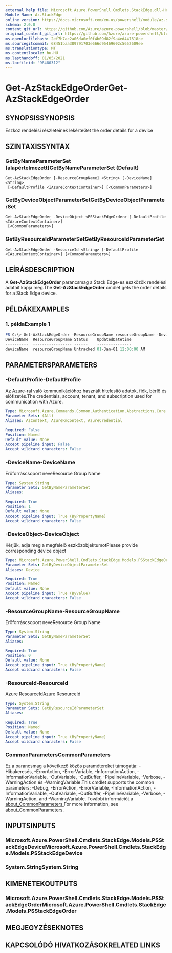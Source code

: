 ```yaml
---
external help file: Microsoft.Azure.PowerShell.Cmdlets.StackEdge.dll-Help.xml
Module Name: Az.StackEdge
online version: https://docs.microsoft.com/en-us/powershell/module/az.stackedge/get-azstackedgeorder
schema: 2.0.0
content_git_url: https://github.com/Azure/azure-powershell/blob/master/src/StackEdge/StackEdge/help/Get-AzStackEdgeOrder.md
original_content_git_url: https://github.com/Azure/azure-powershell/blob/master/src/StackEdge/StackEdge/help/Get-AzStackEdgeOrder.md
ms.openlocfilehash: 2ef7b7ac2a06da0ef0f4b09d82f9a4ed447618ce
ms.sourcegitcommit: 68451baa389791703e666d95469602c5652609ee
ms.translationtype: MT
ms.contentlocale: hu-HU
ms.lasthandoff: 01/05/2021
ms.locfileid: "98480312"
---
```

# <span data-ttu-id="2e1e7-101">Get-AzStackEdgeOrder</span><span class="sxs-lookup"><span data-stu-id="2e1e7-101">Get-AzStackEdgeOrder</span></span>

## <span data-ttu-id="2e1e7-102">SYNOPSIS</span><span class="sxs-lookup"><span data-stu-id="2e1e7-102">SYNOPSIS</span></span>
<span data-ttu-id="2e1e7-103">Eszköz rendelési részleteinek lekérte</span><span class="sxs-lookup"><span data-stu-id="2e1e7-103">Get the order details for a device</span></span>

## <span data-ttu-id="2e1e7-104">SZINTAXIS</span><span class="sxs-lookup"><span data-stu-id="2e1e7-104">SYNTAX</span></span>

### <span data-ttu-id="2e1e7-105">GetByNameParameterSet (alapértelmezett)</span><span class="sxs-lookup"><span data-stu-id="2e1e7-105">GetByNameParameterSet (Default)</span></span>
```
Get-AzStackEdgeOrder [-ResourceGroupName] <String> [-DeviceName] <String>
 [-DefaultProfile <IAzureContextContainer>] [<CommonParameters>]
```

### <span data-ttu-id="2e1e7-106">GetByDeviceObjectParameterSet</span><span class="sxs-lookup"><span data-stu-id="2e1e7-106">GetByDeviceObjectParameterSet</span></span>
```
Get-AzStackEdgeOrder -DeviceObject <PSStackEdgeOrder> [-DefaultProfile <IAzureContextContainer>]
 [<CommonParameters>]
```

### <span data-ttu-id="2e1e7-107">GetByResourceIdParameterSet</span><span class="sxs-lookup"><span data-stu-id="2e1e7-107">GetByResourceIdParameterSet</span></span>
```
Get-AzStackEdgeOrder -ResourceId <String> [-DefaultProfile <IAzureContextContainer>] [<CommonParameters>]
```

## <span data-ttu-id="2e1e7-108">LEÍRÁS</span><span class="sxs-lookup"><span data-stu-id="2e1e7-108">DESCRIPTION</span></span>
<span data-ttu-id="2e1e7-109">A **Get-AzStackEdgeOrder** parancsmag a Stack Edge-es eszközök rendelési adatait kapja meg.</span><span class="sxs-lookup"><span data-stu-id="2e1e7-109">The **Get-AzStackEdgeOrder** cmdlet gets the order details for a Stack Edge device.</span></span> 

## <span data-ttu-id="2e1e7-110">PÉLDÁK</span><span class="sxs-lookup"><span data-stu-id="2e1e7-110">EXAMPLES</span></span>

### <span data-ttu-id="2e1e7-111">1. példa</span><span class="sxs-lookup"><span data-stu-id="2e1e7-111">Example 1</span></span>
```powershell
PS C:\> Get-AzStackEdgeOrder -ResourceGroupName resourceGroupName -DeviceName deviceName
DeviceName  ResourceGroupName Status    UpdatedDatetime
----------  ----------------- ------    ---------------
deviceName  resourceGroupName Untracked 01-Jan-01 12:00:00 AM
```

## <span data-ttu-id="2e1e7-112">PARAMETERS</span><span class="sxs-lookup"><span data-stu-id="2e1e7-112">PARAMETERS</span></span>

### <span data-ttu-id="2e1e7-113">-DefaultProfile</span><span class="sxs-lookup"><span data-stu-id="2e1e7-113">-DefaultProfile</span></span>
<span data-ttu-id="2e1e7-114">Az Azure-ral való kommunikációhoz használt hitelesítő adatok, fiók, bérlő és előfizetés.</span><span class="sxs-lookup"><span data-stu-id="2e1e7-114">The credentials, account, tenant, and subscription used for communication with Azure.</span></span>

```yaml
Type: Microsoft.Azure.Commands.Common.Authentication.Abstractions.Core.IAzureContextContainer
Parameter Sets: (All)
Aliases: AzContext, AzureRmContext, AzureCredential

Required: False
Position: Named
Default value: None
Accept pipeline input: False
Accept wildcard characters: False
```

### <span data-ttu-id="2e1e7-115">-DeviceName</span><span class="sxs-lookup"><span data-stu-id="2e1e7-115">-DeviceName</span></span>
<span data-ttu-id="2e1e7-116">Erőforráscsoport neve</span><span class="sxs-lookup"><span data-stu-id="2e1e7-116">Resource Group Name</span></span>

```yaml
Type: System.String
Parameter Sets: GetByNameParameterSet
Aliases:

Required: True
Position: 1
Default value: None
Accept pipeline input: True (ByPropertyName)
Accept wildcard characters: False
```

### <span data-ttu-id="2e1e7-117">-DeviceObject</span><span class="sxs-lookup"><span data-stu-id="2e1e7-117">-DeviceObject</span></span>
<span data-ttu-id="2e1e7-118">Kérjük, adja meg a megfelelő eszközobjektumot</span><span class="sxs-lookup"><span data-stu-id="2e1e7-118">Please provide corresponding device object</span></span>

```yaml
Type: Microsoft.Azure.PowerShell.Cmdlets.StackEdge.Models.PSStackEdgeOrder
Parameter Sets: GetByDeviceObjectParameterSet
Aliases: Device

Required: True
Position: Named
Default value: None
Accept pipeline input: True (ByValue)
Accept wildcard characters: False
```

### <span data-ttu-id="2e1e7-119">-ResourceGroupName</span><span class="sxs-lookup"><span data-stu-id="2e1e7-119">-ResourceGroupName</span></span>
<span data-ttu-id="2e1e7-120">Erőforráscsoport neve</span><span class="sxs-lookup"><span data-stu-id="2e1e7-120">Resource Group Name</span></span>

```yaml
Type: System.String
Parameter Sets: GetByNameParameterSet
Aliases:

Required: True
Position: 0
Default value: None
Accept pipeline input: True (ByPropertyName)
Accept wildcard characters: False
```

### <span data-ttu-id="2e1e7-121">-ResourceId</span><span class="sxs-lookup"><span data-stu-id="2e1e7-121">-ResourceId</span></span>
<span data-ttu-id="2e1e7-122">Azure ResourceId</span><span class="sxs-lookup"><span data-stu-id="2e1e7-122">Azure ResourceId</span></span>

```yaml
Type: System.String
Parameter Sets: GetByResourceIdParameterSet
Aliases:

Required: True
Position: Named
Default value: None
Accept pipeline input: True (ByPropertyName)
Accept wildcard characters: False
```

### <span data-ttu-id="2e1e7-123">CommonParameters</span><span class="sxs-lookup"><span data-stu-id="2e1e7-123">CommonParameters</span></span>
<span data-ttu-id="2e1e7-124">Ez a parancsmag a következő közös paramétereket támogatja: -Hibakeresés, -ErrorAction, -ErrorVariable, -InformationAction, -InformationVariable, -OutVariable, -OutBuffer, -PipelineVariable, -Verbose, -WarningAction és -WarningVariable.</span><span class="sxs-lookup"><span data-stu-id="2e1e7-124">This cmdlet supports the common parameters: -Debug, -ErrorAction, -ErrorVariable, -InformationAction, -InformationVariable, -OutVariable, -OutBuffer, -PipelineVariable, -Verbose, -WarningAction, and -WarningVariable.</span></span> <span data-ttu-id="2e1e7-125">További információt a [about_CommonParameters.](http://go.microsoft.com/fwlink/?LinkID=113216)</span><span class="sxs-lookup"><span data-stu-id="2e1e7-125">For more information, see [about_CommonParameters](http://go.microsoft.com/fwlink/?LinkID=113216).</span></span>

## <span data-ttu-id="2e1e7-126">INPUTS</span><span class="sxs-lookup"><span data-stu-id="2e1e7-126">INPUTS</span></span>

### <span data-ttu-id="2e1e7-127">Microsoft.Azure.PowerShell.Cmdlets.StackEdge.Models.PSStackEdgeDevice</span><span class="sxs-lookup"><span data-stu-id="2e1e7-127">Microsoft.Azure.PowerShell.Cmdlets.StackEdge.Models.PSStackEdgeDevice</span></span>

### <span data-ttu-id="2e1e7-128">System.String</span><span class="sxs-lookup"><span data-stu-id="2e1e7-128">System.String</span></span>

## <span data-ttu-id="2e1e7-129">KIMENETEK</span><span class="sxs-lookup"><span data-stu-id="2e1e7-129">OUTPUTS</span></span>

### <span data-ttu-id="2e1e7-130">Microsoft.Azure.PowerShell.Cmdlets.StackEdge.Models.PSStackEdgeOrder</span><span class="sxs-lookup"><span data-stu-id="2e1e7-130">Microsoft.Azure.PowerShell.Cmdlets.StackEdge.Models.PSStackEdgeOrder</span></span>

## <span data-ttu-id="2e1e7-131">MEGJEGYZÉSEK</span><span class="sxs-lookup"><span data-stu-id="2e1e7-131">NOTES</span></span>

## <span data-ttu-id="2e1e7-132">KAPCSOLÓDÓ HIVATKOZÁSOK</span><span class="sxs-lookup"><span data-stu-id="2e1e7-132">RELATED LINKS</span></span>
